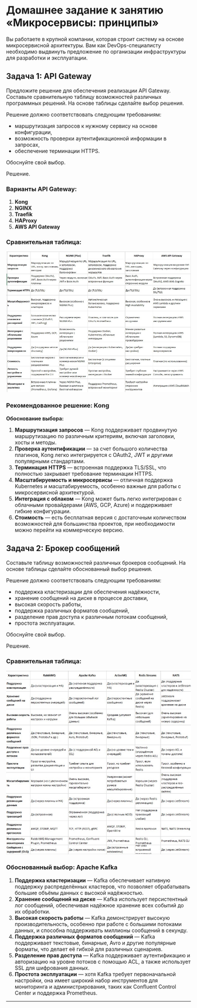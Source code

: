
# Домашнее задание к занятию «Микросервисы: принципы»

Вы работаете в крупной компании, которая строит систему на основе микросервисной архитектуры.
Вам как DevOps-специалисту необходимо выдвинуть предложение по организации инфраструктуры для разработки и эксплуатации.

## Задача 1: API Gateway 

Предложите решение для обеспечения реализации API Gateway. Составьте сравнительную таблицу возможностей различных программных решений. На основе таблицы сделайте выбор решения.

Решение должно соответствовать следующим требованиям:
- маршрутизация запросов к нужному сервису на основе конфигурации,
- возможность проверки аутентификационной информации в запросах,
- обеспечение терминации HTTPS.

Обоснуйте свой выбор.

Решение.

### Варианты API Gateway:
1. **Kong**
2. **NGINX**
3. **Traefik**
4. **HAProxy**
5. **AWS API Gateway**

### Сравнительная таблица:

![screenshot-1](https://github.com/StudenikinNikolay/-a-/blob/main/1.jpg)

### Рекомендованное решение: **Kong**

**Обоснование выбора:**
1. **Маршрутизация запросов** — Kong поддерживает продвинутую маршрутизацию по различным критериям, включая заголовки, хосты и методы.
2. **Проверка аутентификации** — за счет большого количества плагинов, Kong легко интегрируется с OAuth2, JWT и другими популярными стандартами.
3. **Терминация HTTPS** — встроенная поддержка TLS/SSL, что полностью закрывает требование терминации HTTPS.
4. **Масштабируемость и микросервисы** — отличная поддержка Kubernetes и масштабируемость, особенно важные для работы с микросервисной архитектурой.
5. **Интеграция с облаком** — Kong может быть легко интегрирован с облачными провайдерами (AWS, GCP, Azure) и поддерживает гибкие конфигурации.
6. **Стоимость** — есть бесплатная версия с достаточным количеством возможностей для большинства проектов, при необходимости можно перейти на коммерческую версию.


## Задача 2: Брокер сообщений

Составьте таблицу возможностей различных брокеров сообщений. На основе таблицы сделайте обоснованный выбор решения.

Решение должно соответствовать следующим требованиям:
- поддержка кластеризации для обеспечения надёжности,
- хранение сообщений на диске в процессе доставки,
- высокая скорость работы,
- поддержка различных форматов сообщений,
- разделение прав доступа к различным потокам сообщений,
- простота эксплуатации.

Обоснуйте свой выбор.

Решение.

### Сравнительная таблица:

![screenshot-1](https://github.com/StudenikinNikolay/-a-/blob/main/2.jpg)

### Обоснованный выбор: **Apache Kafka**

1. **Поддержка кластеризации** — Kafka обеспечивает нативную поддержку распределённых кластеров, что позволяет обрабатывать большие объёмы данных с высокой надёжностью.
2. **Хранение сообщений на диске** — Kafka использует персистентный лог сообщений, обеспечивая надёжное хранение всех событий до их обработки.
3. **Высокая скорость работы** — Kafka демонстрирует высокую производительность, особенно при работе с большими потоками данных, и способна поддерживать миллионы сообщений в секунду.
4. **Поддержка различных форматов сообщений** — Kafka поддерживает текстовые, бинарные, Avro и другие популярные форматы, что делает её гибкой для различных сценариев.
5. **Разделение прав доступа** — Kafka поддерживает аутентификацию и авторизацию на уровне потоков с помощью ACL, а также использует SSL для шифрования данных.
6. **Простота эксплуатации** — хотя Kafka требует первоначальной настройки, она имеет широкий набор инструментов для мониторинга и администрирования, таких как Confluent Control Center и поддержка Prometheus.

---
